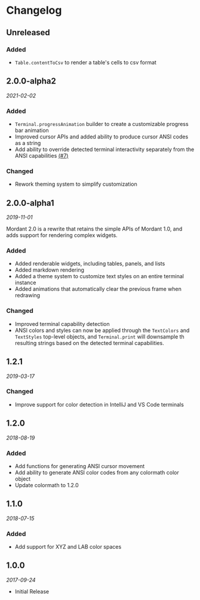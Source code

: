 # Changelog

## Unreleased

### Added
- `Table.contentToCsv` to render a table's cells to csv format

## 2.0.0-alpha2
_2021-02-02_

### Added
- `Terminal.progressAnimation` builder to create a customizable progress bar animation
- Improved cursor APIs and added ability to produce cursor ANSI codes as a string
- Add ability to override detected terminal interactivity separately from the ANSI capabilities  [(#7)](https://github.com/ajalt/mordant/issues/7)

### Changed
- Rework theming system to simplify customization

## 2.0.0-alpha1
_2019-11-01_

Mordant 2.0 is a rewrite that retains the simple APIs of Mordant 1.0, and adds support for rendering
complex widgets.

### Added
- Added renderable widgets, including tables, panels, and lists
- Added markdown rendering
- Added a theme system to customize text styles on an entire terminal instance
- Added animations that automatically clear the previous frame when redrawing

### Changed
- Improved terminal capability detection
- ANSI colors and styles can now be applied through the `TextColors` and `TextStyles` top-level
  objects, and `Terminal.print` will downsample th resulting strings based on the detected terminal
  capabilities.

## 1.2.1
_2019-03-17_

### Changed
- Improve support for color detection in IntelliJ and VS Code terminals

## 1.2.0
_2018-08-19_

### Added
- Add functions for generating ANSI cursor movement
- Add ability to generate ANSI color codes from any colormath color object
- Update colormath to 1.2.0

## 1.1.0
_2018-07-15_

### Added
- Add support for XYZ and LAB color spaces

## 1.0.0
_2017-09-24_

- Initial Release
